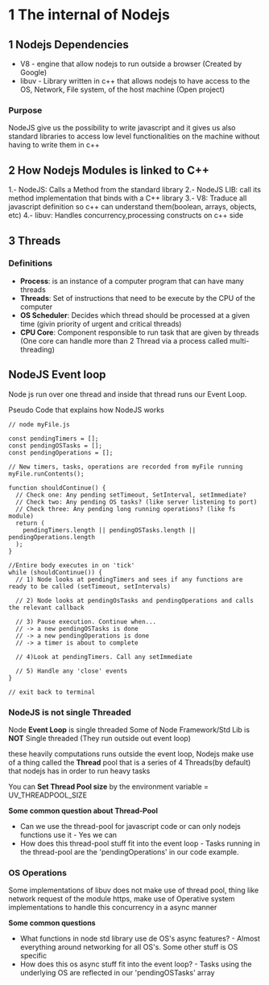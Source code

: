# 1 The internal of Nodejs

## 1 Nodejs Dependencies

- V8 - engine that allow nodejs to run outside a browser (Created by Google)
- libuv - Library written in c++ that allows nodejs to have access to the OS, Network, File system, of the host machine (Open project)

### Purpose

NodeJS give us the possibility to write javascript and it gives us also standard libraries to access low level functionalities on the machine without having to write them in c++

## 2 How Nodejs Modules is linked to C++

1.- NodeJS: Calls a Method from the standard library
2.- NodeJS LIB: call its method implementation that binds with a C++ library
3.- V8: Traduce all javascript definition so c++ can understand them(boolean, arrays, objects, etc)
4.- libuv: Handles concurrency,processing constructs on c++ side

## 3 Threads

### Definitions

- **Process**: is an instance of a computer program that can have many threads
- **Threads**: Set of instructions that need to be execute by the CPU of the computer
- **OS Scheduler**: Decides which thread should be processed at a given time (givin priority of urgent and critical threads)
- **CPU Core**: Component responsible to run task that are given by threads (One core can handle more than 2 Thread via a process called multi-threading)

## NodeJS Event loop

Node js run over one thread and inside that thread runs our Event Loop.

Pseudo Code that explains how NodeJS works

```
// node myFile.js

const pendingTimers = [];
const pendingOSTasks = [];
const pendingOperations = [];

// New timers, tasks, operations are recorded from myFile running
myFile.runContents();

function shouldContinue() {
  // Check one: Any pending setTimeout, SetInterval, setImmediate?
  // Check two: Any pending OS tasks? (like server listening to port)
  // Check three: Any pending long running operations? (like fs module)
  return (
    pendingTimers.length || pendingOSTasks.length || pendingOperations.length
  );
}

//Entire body executes in on 'tick'
while (shouldContinue()) {
  // 1) Node looks at pendingTimers and sees if any functions are ready to be called (setTimeout, setIntervals)

  // 2) Node looks at pendingOsTasks and pendingOperations and calls the relevant callback

  // 3) Pause execution. Continue when...
  // -> a new pendingOSTasks is done
  // -> a new pendingOperations is done
  // -> a timer is about to complete

  // 4)Look at pendingTimers. Call any setImmediate

  // 5) Handle any 'close' events
}

// exit back to terminal

```

### NodeJS is not single Threaded

Node **Event Loop** is single threaded
Some of Node Framework/Std Lib is **NOT** Single threaded (They run outside out event loop)

these heavily computations runs outside the event loop, Nodejs make use of a thing called the **Thread** pool that is a series of 4 Threads(by default) that nodejs has in order to run heavy tasks

You can **Set Thread Pool size** by the environment variable = UV_THREADPOOL_SIZE

**Some common question about Thread-Pool**

- Can we use the thread-pool for javascript code or can only nodejs functions use it - Yes we can
- How does this thread-pool stuff fit into the event loop - Tasks running in the thread-pool are the 'pendingOperations' in our code example.

### OS Operations

Some implementations of libuv does not make use of thread pool, thing like network request of the module https, make use of Operative system implementations to handle this concurrency in a async manner

**Some common questions**

- What functions in node std library use de OS's async features? - Almost everything around networking for all OS's. Some other stuff is OS specific
- How does this os async stuff fit into the event loop? - Tasks using the underlying OS are reflected in our 'pendingOSTasks' array

